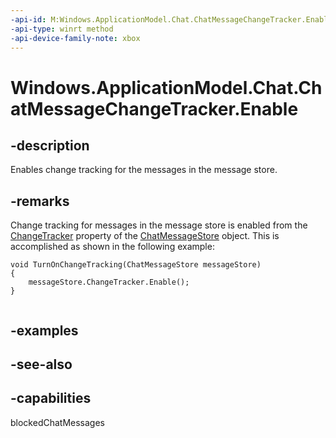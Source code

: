 ```yaml
---
-api-id: M:Windows.ApplicationModel.Chat.ChatMessageChangeTracker.Enable
-api-type: winrt method
-api-device-family-note: xbox
---
```


<!-- Method syntax
public void Enable()
-->

# Windows.ApplicationModel.Chat.ChatMessageChangeTracker.Enable

## -description
Enables change tracking for the messages in the message store.

## -remarks
Change tracking for messages in the message store is enabled from the [ChangeTracker](chatmessagestore_changetracker.md) property of the [ChatMessageStore](chatmessagestore.md) object. This is accomplished as shown in the following example:

```
void TurnOnChangeTracking(ChatMessageStore messageStore)
{
    messageStore.ChangeTracker.Enable();
}


```



## -examples

## -see-also


## -capabilities
blockedChatMessages
